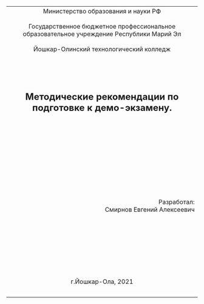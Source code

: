 <table style="width: 100%;">
  <tr>
    <td style="text-align: center; border: none;">
    Министерство образования и науки РФ<br><br>
Государственное бюджетное профессиональное образовательное учреждение Республики Марий Эл<br><br>
Йошкар-Олинский технологический колледж
</td>
  </tr>
  <tr>
    <td style="text-align: center; border: none; height: 15em;"><h2>Методические рекомендации по подготовке к демо-экзамену.</h2></td>
  </tr>
  <tr>
    <td style="text-align: right; border: none; height: 20em;">
      Разработал:<br/>
      Смирнов Евгений Алексеевич
    </td>
  </tr>
  <tr>
    <td style="text-align: center; border: none; height: 5em;">
    г.Йошкар-Ола, 2021</td>
  </tr>
</table>

<div style="page-break-after: always;"></div>



